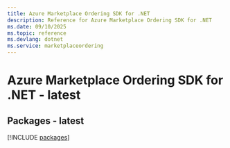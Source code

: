 ```yaml
---
title: Azure Marketplace Ordering SDK for .NET
description: Reference for Azure Marketplace Ordering SDK for .NET
ms.date: 09/10/2025
ms.topic: reference
ms.devlang: dotnet
ms.service: marketplaceordering
---
```

# Azure Marketplace Ordering SDK for .NET - latest
## Packages - latest
[!INCLUDE [packages](marketplace-ordering-index.md)]